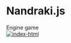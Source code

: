 # Nandraki.js
Engine game</br>
<a href="https://ibb.co/CsqWT5h"><img src="https://i.ibb.co/k6pMWgQ/index-html.png" alt="index-html" border="0"></a>
